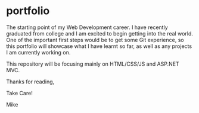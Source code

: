 # portfolio

The starting point of my Web Development career. I have recently graduated from college and I am excited to begin getting into the real world. One of the important first steps would be to get some Git experience, so this portfolio will showcase what I have learnt so far, as well as any projects I am currently working on. 

This repository will be focusing mainly on HTML/CSS/JS and ASP.NET MVC.

Thanks for reading,

Take Care!

Mike
